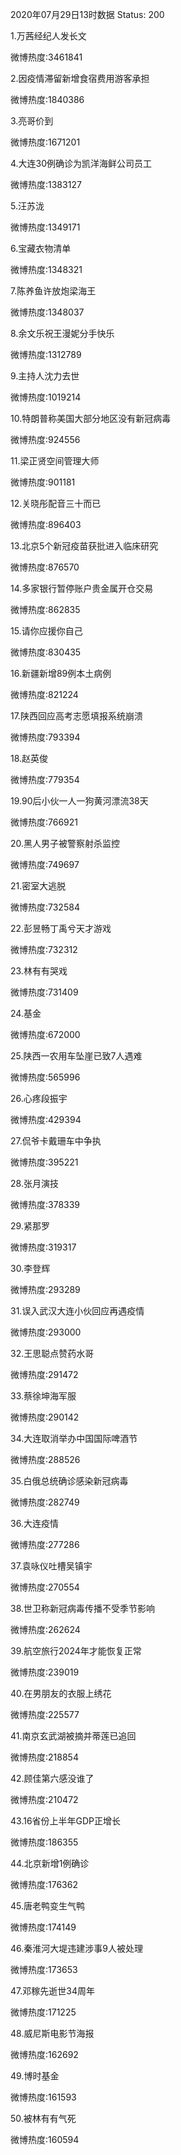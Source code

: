 2020年07月29日13时数据
Status: 200

1.万茜经纪人发长文

微博热度:3461841

2.因疫情滞留新增食宿费用游客承担

微博热度:1840386

3.亮哥价到

微博热度:1671201

4.大连30例确诊为凯洋海鲜公司员工

微博热度:1383127

5.汪苏泷

微博热度:1349171

6.宝藏衣物清单

微博热度:1348321

7.陈养鱼许放炮梁海王

微博热度:1348037

8.余文乐祝王漫妮分手快乐

微博热度:1312789

9.主持人沈力去世

微博热度:1019214

10.特朗普称美国大部分地区没有新冠病毒

微博热度:924556

11.梁正贤空间管理大师

微博热度:901181

12.关晓彤配音三十而已

微博热度:896403

13.北京5个新冠疫苗获批进入临床研究

微博热度:876570

14.多家银行暂停账户贵金属开仓交易

微博热度:862835

15.请你应援你自己

微博热度:830435

16.新疆新增89例本土病例

微博热度:821224

17.陕西回应高考志愿填报系统崩溃

微博热度:793394

18.赵英俊

微博热度:779354

19.90后小伙一人一狗黄河漂流38天

微博热度:766921

20.黑人男子被警察射杀监控

微博热度:749697

21.密室大逃脱

微博热度:732584

22.彭昱畅丁禹兮天才游戏

微博热度:732312

23.林有有哭戏

微博热度:731409

24.基金

微博热度:672000

25.陕西一农用车坠崖已致7人遇难

微博热度:565996

26.心疼段振宇

微博热度:429394

27.侃爷卡戴珊车中争执

微博热度:395221

28.张月演技

微博热度:378339

29.紧那罗

微博热度:319317

30.李登辉

微博热度:293289

31.误入武汉大连小伙回应再遇疫情

微博热度:293000

32.王思聪点赞药水哥

微博热度:291472

33.蔡徐坤海军服

微博热度:290142

34.大连取消举办中国国际啤酒节

微博热度:288526

35.白俄总统确诊感染新冠病毒

微博热度:282749

36.大连疫情

微博热度:277286

37.袁咏仪吐槽吴镇宇

微博热度:270554

38.世卫称新冠病毒传播不受季节影响

微博热度:262624

39.航空旅行2024年才能恢复正常

微博热度:239019

40.在男朋友的衣服上绣花

微博热度:225577

41.南京玄武湖被摘并蒂莲已追回

微博热度:218854

42.顾佳第六感没谁了

微博热度:210472

43.16省份上半年GDP正增长

微博热度:186355

44.北京新增1例确诊

微博热度:176362

45.唐老鸭变生气鸭

微博热度:174149

46.秦淮河大堤违建涉事9人被处理

微博热度:173653

47.邓稼先逝世34周年

微博热度:171225

48.威尼斯电影节海报

微博热度:162692

49.博时基金

微博热度:161593

50.被林有有气死

微博热度:160594

